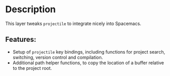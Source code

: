 Description
===========

This layer tweaks `projectile` to integrate nicely into Spacemacs.

Features:
---------

-   Setup of `projectile` key bindings, including functions for project
    search, switching, version control and compilation.
-   Additional path helper functions, to copy the location of a buffer
    relative to the project root.
